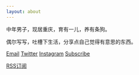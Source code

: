 ```yaml
---
layout: about
---
```


中年男子，现居重庆，育有一儿，养有条狗。

偶尔写写，吐槽下生活，分享点自己觉得有意思的东西。

[Email](mailto:zeroneven@gmail.com)  [Twitter](https://twitter.com/zeove)  [Instagram](https://www.instagram.com/zeove/)  [Subscribe](https://zeove.com/feed)

<a href="{{ site.url }}/feed.xml">RSS订阅</a>  
